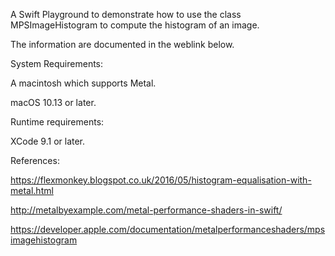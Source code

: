 A Swift Playground to demonstrate how to use the class MPSImageHistogram to compute the histogram of an image.

The information are documented in the weblink below.


System Requirements:
 
A macintosh which supports Metal.

macOS 10.13 or later.


Runtime requirements:

XCode 9.1 or later.


References:

https://flexmonkey.blogspot.co.uk/2016/05/histogram-equalisation-with-metal.html


http://metalbyexample.com/metal-performance-shaders-in-swift/


https://developer.apple.com/documentation/metalperformanceshaders/mpsimagehistogram